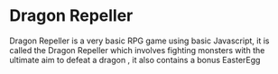 <h1>Dragon Repeller</h1>
Dragon Repeller is a very basic RPG game using basic Javascript, it is called the Dragon Repeller which involves fighting monsters with the ultimate aim to defeat a dragon , it also contains a bonus EasterEgg
